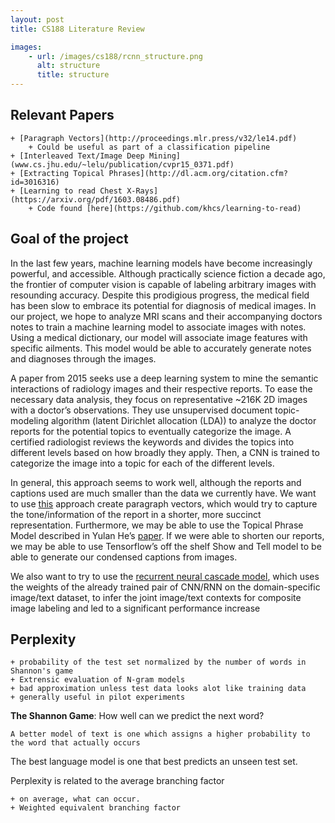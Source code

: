 ```yaml
---
layout: post
title: CS188 Literature Review

images:
    - url: /images/cs188/rcnn_structure.png
      alt: structure
      title: structure
---
```


## Relevant Papers
    + [Paragraph Vectors](http://proceedings.mlr.press/v32/le14.pdf)
        + Could be useful as part of a classification pipeline
    + [Interleaved Text/Image Deep Mining](www.cs.jhu.edu/~lelu/publication/cvpr15_0371.pdf)
    + [Extracting Topical Phrases](http://dl.acm.org/citation.cfm?id=3016316)
    + [Learning to read Chest X-Rays](https://arxiv.org/pdf/1603.08486.pdf)
        + Code found [here](https://github.com/khcs/learning-to-read) 

## Goal of the project
	
In the last few years, machine learning models have become increasingly powerful, and accessible. Although practically science fiction a decade ago, the frontier of computer vision is capable of labeling arbitrary images with resounding accuracy. Despite this prodigious progress, the medical field has been slow to embrace its potential for diagnosis of medical images. In our project, we hope to analyze MRI scans and their accompanying doctors notes to train a machine learning model to associate images with notes. Using a medical dictionary, our model will associate image features with specific ailments. This model would be able to accurately generate notes and diagnoses through the images. 

A paper from 2015 seeks use a deep learning system to mine the semantic interactions of radiology images and their respective reports. To ease the necessary data analysis, they focus on representative ~216K 2D images with a doctor’s observations.  They use unsupervised document topic-modeling algorithm (latent Dirichlet allocation (LDA)) to analyze the doctor reports for the potential topics to eventually categorize the image. A certified radiologist reviews the keywords and divides the topics into different levels based on how broadly they apply. Then, a CNN is trained to categorize the image into a topic for each of the different levels.

In general, this approach seems to work well, although the reports and captions used are much smaller than the data we currently have. We want to use [this](http://proceedings.mlr.press/v32/le14.pdf) approach create paragraph vectors, which would try to capture the tone/information of the report in a shorter, more succinct representation. Furthermore, we may be able to use the Topical Phrase Model described in Yulan He’s [paper](https://arxiv.org/pdf/1603.08486.pd). If we were able to shorten our reports, we may be able to use Tensorflow’s off the shelf Show and Tell model to be able to generate our condensed captions from images.

We also want to try to use the [recurrent neural cascade model](https://arxiv.org/pdf/1603.08486.pdf), which uses the weights of the already trained pair of CNN/RNN on the domain-specific image/text dataset, to infer the joint image/text contexts for composite image labeling and led to a significant performance increase

## Perplexity
    + probability of the test set normalized by the number of words in Shannon's game
    + Extrensic evaluation of N-gram models
    + bad approximation unless test data looks alot like training data
    + generally useful in pilot experiments

**The Shannon Game**: How well can we predict the next word?

    A better model of text is one which assigns a higher probability to the word that actually occurs

The best language model is one that best predicts an unseen test set. 

Perplexity is related to the average branching factor

    + on average, what can occur.
    + Weighted equivalent branching factor
